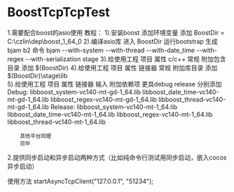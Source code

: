 # BoostTcpTcpTest
1.需要配合boost的asio使用
    教程：
        1).安装boost 添加环境变量
            添加 BoostDir = C:\czlin\dep\boost_1_64_0
        2).编译asio库 进入 BoostDir 运行bootstrap 生成  bjam b2
            命令 bjam --with-system --with-thread --with-date_time --with-regex --with-serialization stage
        3).给使用工程 项目 属性 c/c++ 常规 附加包含目录
            添加 $(BoostDir)
        4).给使用工程 项目 属性 链接器 常规  附加库目录 
            添加 $(BoostDir)\stage\lib\
        5).给使用工程 项目 属性 链接器 输入 附加依赖项 更具debug release 分别添加
            Debug:
                libboost_system-vc140-mt-gd-1_64.lib
                libboost_date_time-vc140-mt-gd-1_64.lib
                libboost_regex-vc140-mt-gd-1_64.lib
                libboost_thread-vc140-mt-gd-1_64.lib
            Release:
                libboost_system-vc140-mt-1_64.lib
                libboost_date_time-vc140-mt-1_64.lib
                libboost_regex-vc140-mt-1_64.lib
                libboost_thread-vc140-mt-1_64.lib
                
        其他平台同理
        完毕
2.提供同步启动和异步启动两种方式（比如纯命令行测试用同步启动，嵌入cocos异步启动）

使用方法
startAsyncTcpClient("127.0.0.1", "51234");
